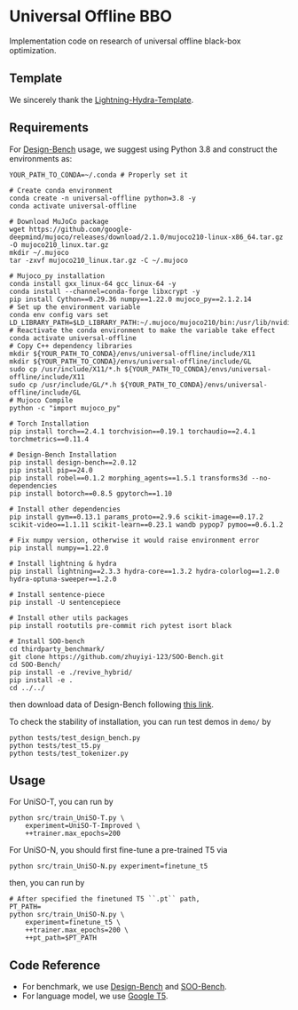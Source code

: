 # Universal Offline BBO

Implementation code on research of universal offline black-box optimization.

## Template 

We sincerely thank the [Lightning-Hydra-Template](https://github.com/ashleve/lightning-hydra-template).

## Requirements

For [Design-Bench](https://github.com/brandontrabucco/design-bench/) usage, we suggest using Python 3.8 and construct the environments as:

```shell
YOUR_PATH_TO_CONDA=~/.conda # Properly set it

# Create conda environment
conda create -n universal-offline python=3.8 -y
conda activate universal-offline

# Download MuJoCo package
wget https://github.com/google-deepmind/mujoco/releases/download/2.1.0/mujoco210-linux-x86_64.tar.gz -O mujoco210_linux.tar.gz
mkdir ~/.mujoco
tar -zxvf mujoco210_linux.tar.gz -C ~/.mujoco

# Mujoco_py installation
conda install gxx_linux-64 gcc_linux-64 -y
conda install --channel=conda-forge libxcrypt -y
pip install Cython==0.29.36 numpy==1.22.0 mujoco_py==2.1.2.14
# Set up the environment variable
conda env config vars set LD_LIBRARY_PATH=$LD_LIBRARY_PATH:~/.mujoco/mujoco210/bin:/usr/lib/nvidia
# Reactivate the conda environment to make the variable take effect
conda activate universal-offline
# Copy C++ dependency libraries
mkdir ${YOUR_PATH_TO_CONDA}/envs/universal-offline/include/X11
mkdir ${YOUR_PATH_TO_CONDA}/envs/universal-offline/include/GL
sudo cp /usr/include/X11/*.h ${YOUR_PATH_TO_CONDA}/envs/universal-offline/include/X11
sudo cp /usr/include/GL/*.h ${YOUR_PATH_TO_CONDA}/envs/universal-offline/include/GL
# Mujoco Compile
python -c "import mujoco_py"

# Torch Installation
pip install torch==2.4.1 torchvision==0.19.1 torchaudio==2.4.1 torchmetrics==0.11.4

# Design-Bench Installation
pip install design-bench==2.0.12
pip install pip==24.0
pip install robel==0.1.2 morphing_agents==1.5.1 transforms3d --no-dependencies
pip install botorch==0.8.5 gpytorch==1.10

# Install other dependencies
pip install gym==0.13.1 params_proto==2.9.6 scikit-image==0.17.2 scikit-video==1.1.11 scikit-learn==0.23.1 wandb pypop7 pymoo==0.6.1.2

# Fix numpy version, otherwise it would raise environment error
pip install numpy==1.22.0

# Install lightning & hydra
pip install lightning==2.3.3 hydra-core==1.3.2 hydra-colorlog==1.2.0 hydra-optuna-sweeper==1.2.0

# Install sentence-piece
pip install -U sentencepiece

# Install other utils packages
pip install rootutils pre-commit rich pytest isort black

# Install SOO-bench
cd thirdparty_benchmark/
git clone https://github.com/zhuyiyi-123/SOO-Bench.git
cd SOO-Bench/
pip install -e ./revive_hybrid/
pip install -e .
cd ../../
```

then download data of Design-Bench following [this link](https://github.com/brandontrabucco/design-bench/issues/11#issuecomment-2067352331).

To check the stability of installation, you can run test demos in ``demo/`` by
```shell
python tests/test_design_bench.py
python tests/test_t5.py
python tests/test_tokenizer.py
```

## Usage
For UniSO-T, you can run by
```shell
python src/train_UniSO-T.py \
    experiment=UniSO-T-Improved \
    ++trainer.max_epochs=200
```
For UniSO-N, you should first fine-tune a pre-trained T5 via
```shell
python src/train_UniSO-N.py experiment=finetune_t5   
```
then, you can run by
```shell
# After specified the finetuned T5 ``.pt`` path,
PT_PATH=
python src/train_UniSO-N.py \
    experiment=finetune_t5 \
    ++trainer.max_epochs=200 \
    ++pt_path=$PT_PATH
```

## Code Reference
+ For benchmark, we use [Design-Bench](https://github.com/brandontrabucco/design-bench) and [SOO-Bench](https://anonymous.4open.science/r/SOO-Bench-9025).
+ For language model, we use [Google T5](https://huggingface.co/docs/transformers/model_doc/t5).